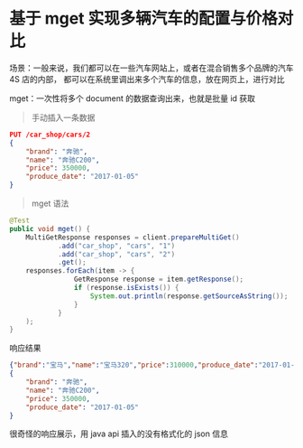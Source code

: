 # 基于 mget 实现多辆汽车的配置与价格对比


场景：一般来说，我们都可以在一些汽车网站上，或者在混合销售多个品牌的汽车 4S 店的内部，
都可以在系统里调出来多个汽车的信息，放在网页上，进行对比

mget：一次性将多个 document 的数据查询出来，也就是批量 id 获取

> 手动插入一条数据

```json
PUT /car_shop/cars/2
{
	"brand": "奔驰",
	"name": "奔驰C200",
	"price": 350000,
	"produce_date": "2017-01-05"
}

```

> mget 语法

```java
@Test
public void mget() {
    MultiGetResponse responses = client.prepareMultiGet()
            .add("car_shop", "cars", "1")
            .add("car_shop", "cars", "2")
            .get();
    responses.forEach(item -> {
                GetResponse response = item.getResponse();
                if (response.isExists()) {
                    System.out.println(response.getSourceAsString());
                }
            }
    );
}
```

响应结果

```json
{"brand":"宝马","name":"宝马320","price":310000,"produce_date":"2017-01-01"}
{
	"brand": "奔驰",
	"name": "奔驰C200",
	"price": 350000,
	"produce_date": "2017-01-05"
}
```

很奇怪的响应展示，用 java api 插入的没有格式化的 json 信息
